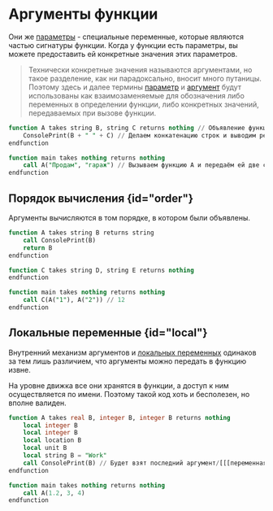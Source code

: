 # Аргументы функции

Они же [параметры](https://w.wiki/9pwD) - специальные переменные, которые являются частью сигнатуры
функции. Когда у функции есть параметры, вы можете предоставить ей конкретные значения этих параметров.

> Технически конкретные значения называются аргументами, но такое разделение, как ни парадоксально, вносит много
> путаницы.
> Поэтому здесь и далее термины [параметр](https://w.wiki/9vig) и [аргумент](https://w.wiki/8NLF) будут использованы как
> взаимозаменяемые для обозначения либо переменных в определении функции, либо конкретных
> значений, передаваемых при вызове функции.

```sql
function A takes string B, string C returns nothing // Объявление функции с именем A, которая принимает две строки B и C
    ConsolePrint(B + " " + C) // Делаем конкатенацию строк и выводим результат в консоль
endfunction

function main takes nothing returns nothing
    call A("Продам", "гараж") // Вызываем функцию A и передаём ей две строки аргументами
endfunction
```

## Порядок вычисления {id="order"}

Аргументы вычисляются в том порядке, в котором были объявлены.

```SQL
function A takes string B returns string
    call ConsolePrint(B)
    return B
endfunction

function C takes string D, string E returns nothing
endfunction

function main takes nothing returns nothing
    call C(A("1"), A("2")) // 12
endfunction
```

## Локальные переменные {id="local"}

Внутренний механизм аргументов и [локальных переменных](local.md) одинаков за тем лишь различием, что аргументы можно
передать в функцию извне.

На уровне движка все они хранятся в функции, а доступ к ним осуществляется по имени. Поэтому такой код хоть и
бесполезен, но вполне валиден.

```sql
function A takes real B, integer B, integer B returns nothing
    local integer B
    local integer B
    local location B
    local unit B
    local string B = "Work"
    call ConsolePrint(B) // Будет взят последний аргумент/[[[переменная|local.md]]] совпадающий по имени
endfunction

function main takes nothing returns nothing
    call A(1.2, 3, 4)
endfunction
```